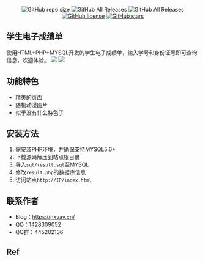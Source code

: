 
<p align="center">
  <img alt="GitHub repo size" src="https://img.shields.io/github/repo-size/nuoxianCN/Beautiful-Report-Card">
  <img alt="GitHub All Releases" src="https://img.shields.io/github/downloads/nuoxianCN/Beautiful-Report-Card/total">
  <img alt="GitHub All Releases" src="https://img.shields.io/github/downloads/nuoxianCN/Beautiful-Report-Card/latest/total">
  <a href="https://github.com/nuoxianCN/Beautiful-Report-Card/blob/master/LICENSE"><img alt="GitHub license" src="https://img.shields.io/github/license/nuoxianCN/Beautiful-Report-Card"></a>
  <a href="https://github.com/nuoxianCN/Beautiful-Report-Card/stargazers"><img alt="GitHub stars" src="https://img.shields.io/github/stars/nuoxianCN/Beautiful-Report-Card?style=social"></a>
</p>

## 学生电子成绩单
使用HTML+PHP+MYSQL开发的学生电子成绩单，输入学号和身份证号即可查询信息，欢迎体验。
![](https://ftp.bmp.ovh/imgs/2021/07/0e3090b71f3b841d.png)
![](https://ftp.bmp.ovh/imgs/2021/07/a0c35f4ce900148d.png)
## 功能特色
* 精美的页面
* 随机动漫图片
* 似乎没有什么特色了
## 安装方法
1. 需安装PHP环境，并确保支持MYSQL5.6+
2. 下载源码解压到站点根目录
3. 导入`sql/result.sql`至MYSQL
4. 修改`result.php`的数据库信息
5. 访问站点`http://IP/index.html`
## 联系作者
* Blog：https://nxvav.cn/
* QQ：1428309052
* QQ群：445202136
## Ref
